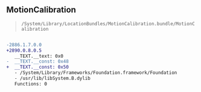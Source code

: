 ## MotionCalibration

> `/System/Library/LocationBundles/MotionCalibration.bundle/MotionCalibration`

```diff

-2886.1.7.0.0
+2890.0.8.0.5
   __TEXT.__text: 0x0
-  __TEXT.__const: 0x48
+  __TEXT.__const: 0x50
   - /System/Library/Frameworks/Foundation.framework/Foundation
   - /usr/lib/libSystem.B.dylib
   Functions: 0

```
